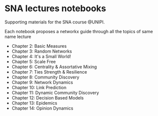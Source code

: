# SNA lectures notebooks

Supporting materials for the SNA course @UNIPI.

Each notebook proposes a networkx guide through all the topics of same name lecture

- Chapter 2: Basic Measures
- Chapter 3: Random Networks
- Chapter 4: It's a Small World!
- Chapter 5: Scale Free
- Chapter 6: Centrality & Assortative Mixing
- Chapter 7: Ties Strength & Resilience
- Chapter 8: Community Discovery
- Chapter 9: Network Dynamics
- Chapter 10: Link Prediction
- Chapter 11: Dynamic Community Discovery
- Chapter 12: Decision Based Models
- Chapter 13: Epidemics
- Chapter 14: Opinion Dynamics